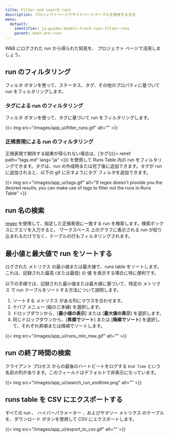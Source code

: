 ```yaml
---
title: Filter and search runs
description: プロジェクトページでサイドバーとテーブルを使用する方法
menu:
  default:
    identifier: ja-guides-models-track-runs-filter-runs
    parent: what-are-runs
---
```


W&B にログされた run から得られた知見を、 プロジェクト ページで活用しましょう。

## run のフィルタリング

フィルタ ボタンを使って、ステータス、タグ、その他のプロパティに基づいて run をフィルタリングします。

### タグによる run のフィルタリング

フィルタ ボタンを使って、タグに基づいて run をフィルタリングします。

{{< img src="/images/app_ui/filter_runs.gif" alt="" >}}

### 正規表現による run のフィルタリング

正規表現で期待する結果が得られない場合は、[タグ]({{< relref path="tags.md" lang="ja" >}}) を使用して Runs Table 内の run をフィルタリングできます。タグは、run の作成時または完了後に追加できます。タグが run に追加されると、以下の gif に示すようにタグ フィルタを追加できます。

{{< img src="/images/app_ui/tags.gif" alt="If regex doesn't provide you the desired results, you can make use of tags to filter out the runs in Runs Table" >}}

## run 名の検索

[regex](https://dev.mysql.com/doc/refman/8.0/en/regexp.html) を使用して、指定した正規表現に一致する run を検索します。検索ボックスにクエリを入力すると、 ワークスペース 上のグラフに表示される run が絞り込まれるだけでなく、テーブルの行もフィルタリングされます。

## 最小値と最大値で run をソートする
ログされた メトリクス の最小値または最大値で、runs table をソートします。これは、記録された最高 (または最低) の 値 を表示する場合に特に便利です。

以下の手順では、記録された最小値または最大値に基づいて、特定の メトリクス で run テーブルをソートする方法について説明します。

1. ソートする メトリクス がある列にマウスを合わせます。
2. ケバブ メニュー (縦の三本線) を選択します。
3. ドロップダウンから、[**最小値の表示**] または [**最大値の表示**] を選択します。
4. 同じドロップダウンから、[**昇順でソート**] または [**降順でソート**] を選択して、それぞれ昇順または降順でソートします。

{{< img src="/images/app_ui/runs_min_max.gif" alt="" >}}

## run の終了時間の検索

クライアント プロセス からの最後のハートビートをログする `End Time` という名前の列があります。このフィールドはデフォルトで非表示になっています。

{{< img src="/images/app_ui/search_run_endtime.png" alt="" >}}

## runs table を CSV にエクスポートする

すべての run 、 ハイパーパラメーター 、およびサマリー メトリクス のテーブルを、ダウンロード ボタンを使用して CSV にエクスポートします。

{{< img src="/images/app_ui/export_to_csv.gif" alt="" >}}
